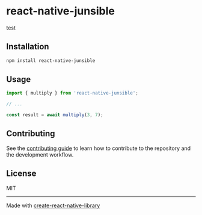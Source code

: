 # react-native-junsible

test

## Installation

```sh
npm install react-native-junsible
```

## Usage

```js
import { multiply } from 'react-native-junsible';

// ...

const result = await multiply(3, 7);
```

## Contributing

See the [contributing guide](CONTRIBUTING.md) to learn how to contribute to the repository and the development workflow.

## License

MIT

---

Made with [create-react-native-library](https://github.com/callstack/react-native-builder-bob)
